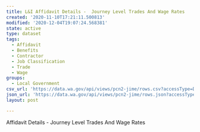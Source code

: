 ```yaml
---
title: L&I Affidavit Details -  Journey Level Trades And Wage Rates
created: '2020-11-10T17:21:11.500813'
modified: '2020-12-04T19:07:24.568381'
state: active
type: dataset
tags:
  - Affidavit
  - Benefits
  - Contractor
  - Job Classification
  - Trade
  - Wage
groups:
  - Local Government
csv_url: 'https://data.wa.gov/api/views/pcn2-jime/rows.csv?accessType=DOWNLOAD'
json_url: 'https://data.wa.gov/api/views/pcn2-jime/rows.json?accessType=DOWNLOAD'
layout: post

---
```

Affidavit Details -  Journey Level Trades And Wage Rates
